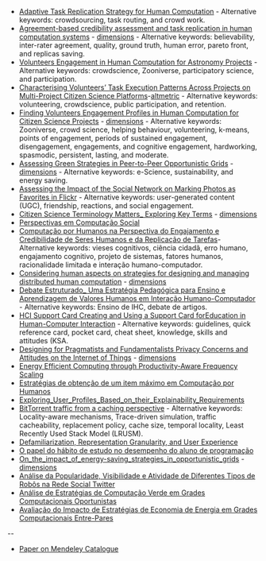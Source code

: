 * [Adaptive Task Replication Strategy for Human Computation](Adaptive%20Task%20Replication%20Strategy%20for%20Human%20Computation.pdf) - Alternative keywords: crowdsourcing, task routing, and crowd work.
* [Agreement-based credibility assessment and task replication in human computation systems](Agreement-based%20credibility%20assessment%20and%20task%20replication%20in%20human%20computation%20systems.pdf) - [dimensions](https://badge.dimensions.ai/details/id/pub.1104137831)  - Alternative keywords: believability, inter-rater agreement, quality, ground truth, human error, pareto front, and replicas saving. 
* [Volunteers Engagement in Human Computation for Astronomy Projects](Volunteers%20Engagement%20in%20Human%20Computation%20for%20Astronomy%20Projects.pdf) - Alternative keywords: crowdscience, Zooniverse, participatory science, and participation.
* [Characterising Volunteers’ Task Execution Patterns Across Projects on Multi-Project Citizen Science Platforms](Characterising%20Volunteers%E2%80%99%20Task%20Execution%20Patterns%20Across%20Projects%20on%20Multi-Project%20Citizen%20Science%20Platforms.pdf)-[altmetric](https://dimensions.altmetric.com/details/69321049) - Alternative keywords: volunteering, crowdscience, public participation, and retention.
* [Finding Volunteers Engagement Profiles in Human Computation for Citizen Science Projects](https://doi.org/10.15346/hc.v1i2.12) - [dimensions](https://badge.dimensions.ai/details/id/pub.1067741254) - Alternative keywords: Zooniverse, crowd science, helping behaviour, volunteering, k-means, points of engagement, periods of sustained engagement, disengagement, engagements, and cognitive engagement, hardworking,  spasmodic,  persistent,  lasting, and  moderate.
* [Assessing Green Strategies in Peer-to-Peer Opportunistic Grids](Assessing%20Green%20Strategies%20in%20Peer-to-Peer%20Opportunistic%20Grids.pdf) - [dimensions](https://badge.dimensions.ai/details/id/pub.1021169647) - Alternative keywords: e-Science, sustainability, and energy saving.
* [Assessing the Impact of the Social Network on Marking Photos as Favorites in Flickr](Assessing%20the%20Impact%20of%20the%20Social%20Network%20on%20Marking%20Photos%20as%20Favorites%20in%20Flickr.pdf) - Alternative keywords: user-generated content (UGC), friendship, reactions, and social engagement.
* [Citizen Science Terminology Matters_ Exploring Key Terms](Citizen%20Science%20Terminology%20Matters_%20Exploring%20Key%20Terms.pdf) - [dimensions](https://badge.dimensions.ai/details/id/pub.1085864064)
* [Perspectivas em Computação Social](Perspectivas%20em%20Computa%C3%A7%C3%A3o%20Social.pdf)
* [Computação por Humanos na Perspectiva do Engajamento e Credibilidade de Seres Humanos e da Replicação de Tarefas](Computa%C3%A7%C3%A3o%20por%20Humanos%20na%20Perspectiva%20do%20Engajamento%20e%20Credibilidade%20de%20Seres%20Humanos%20e%20da%20%20Replica%C3%A7%C3%A3o%20de%20Tarefas.pdf)- Alternative keywords: vieses cognitivos, ciência cidadã, erro humano, engajamento cognitivo, projeto de sistemas, fatores humanos, racionalidade limitada e interação humano-computador.
* [Considering human aspects on strategies for designing and managing distributed human computation](Considering%20human%20aspects%20on%20strategies%20for%20designing%20and%20managing%20distributed%20human%20computation.pdf) - [dimensions](https://badge.dimensions.ai/details/id/pub.1035486143)
* [Debate Estruturado_ Uma Estratégia Pedagógica para Ensino e Aprendizagem de Valores Humanos em Interação Humano-Computador](https://doi.org/10.5753/ihc.2018.4209) - Alternative keywords: Ensino de IHC, debate de artigos.
* [HCI Support Card Creating and Using a Support Card forEducation in Human-Computer Interaction](https://doi.org/10.5753/ihc.2019.8409) - Alternative keywords: guidelines, quick reference card, pocket card, cheat sheet, knowledge, skills and attitudes (KSA.
* [Designing for Pragmatists and Fundamentalists Privacy Concerns and Attitudes on the Internet of Things](Designing_for_Pragmatists_and_Fundamentalists_Privacy_Concerns_and_Attitudes_on_the_Internet_of_Things.pdf) - [dimensions](https://badge.dimensions.ai/details/id/pub.1101303581)
* [Energy Efficient Computing through Productivity-Aware Frequency Scaling](Energy%20Efficient%20Computing%20through%20Productivity-Aware%20Frequency%20Scaling.pdf)
* [Estratégias de obtenção de um item máximo em Computação por Humanos](Estrat%C3%A9gias%20de%20obten%C3%A7%C3%A3o%20de%20um%20item%20m%C3%A1ximo%20em%20Computa%C3%A7%C3%A3o%20por%20Humanos.pdf)
* [Exploring_User_Profiles_Based_on_their_Explainability_Requirements](Exploring_User_Profiles_Based_on_their_Explainability_Requirements.pdf)
* [BitTorrent traffic from a caching perspective](https://doi.org/10.1007/s13173-013-0112-z) - Alternative keywords: Locality-aware mechanisms, Trace-driven simulation, traffic cacheability, replacement policy, cache size, temporal locality, Least Recently Used Stack Model (LRUSM).
* [Defamiliarization, Representation Granularity, and User Experience](Defamiliarization%2C%20Representation%20Granularity%2C%20and%20User%20Experience.pdf)
* [O papel do hábito de estudo no desempenho do aluno de programação](O%20papel%20do%20h%C3%A1bito%20de%20estudo%20no%20desempenho%20do%20aluno%20de%20programa%C3%A7%C3%A3o.pdf)
* [On_the_impact_of_energy-saving_strategies_in_opportunistic_grids](On_the_impact_of_energy-saving_strategies_in_opportunistic_grids.pdf) - [dimensions](https://badge.dimensions.ai/details/id/pub.1093417461)
* [Análise da Popularidade, Visibilidade e Atividade de Diferentes Tipos de Robôs na Rede Social Twitter](An%C3%A1lise%20da%20Popularidade%2C%20Visibilidade%20e%20Atividade%20de%20Diferentes%20Tipos%20de%20Rob%C3%B4s%20na%20Rede%20Social%20Twitter.pdf)
* [Análise de Estratégias de Computação Verde em Grades Computacionais Oportunistas](An%C3%A1lise%20de%20Estrat%C3%A9gias%20de%20Computa%C3%A7%C3%A3o%20Verde%20em%20Grades%20Computacionais%20Oportunistas.pdf)
* [Avaliação do Impacto de Estratégias de Economia de Energia em Grades Computacionais Entre-Pares](Avalia%C3%A7%C3%A3o%20do%20Impacto%20de%20Estrat%C3%A9gias%20de%20Economia%20de%20Energia%20em%20Grades%20Computacionais%20Entre-Pares.pdf)

--

* [Paper on Mendeley Catalogue](mendeleyCatalog.md)